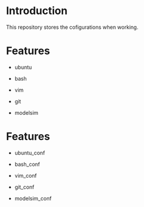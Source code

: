 <!---
/*******************************************************************************
// Project name   :
// File name      : REAME.md
// Created date   : Thursday 06/29/17
// Author         : Huy Hung Ho
// Last modified  : Thursday 06/29/17
// Desc           :
*******************************************************************************/
-->
Introduction
============
This repository stores the cofigurations when working.

Features
========
* ubuntu

* bash

* vim

* git

* modelsim

Features
========
* ubuntu_conf

* bash_conf

* vim_conf

* git_conf

* modelsim_conf


